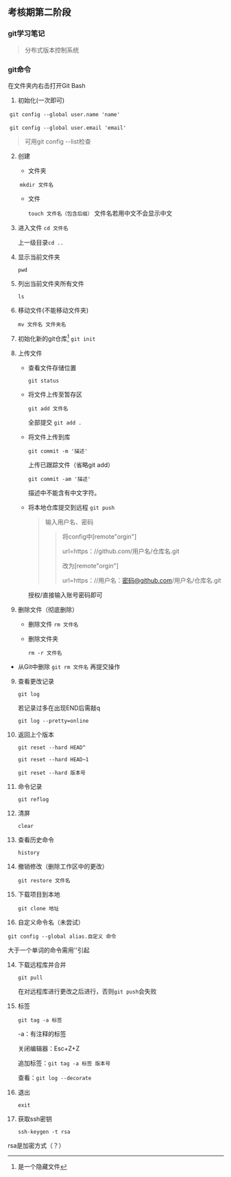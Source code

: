 ## 考核期第二阶段

### git学习笔记

> 分布式版本控制系统

### git命令

在文件夹内右击打开Git Bash

1. 初始化(一次即可)

​      `git config --global user.name 'name'`

​      `git config --global user.email 'email'`

> 可用git config --list检查

2. 创建       

   * 文件夹
   
   ​       `mkdir 文件名`
   
   * 文件
   
     `touch 文件名（包含后缀）`
     文件名若用中文不会显示中文
   
3. 进入文件
   `cd 文件名`

   上一级目录`cd ..`
   
4. 显示当前文件夹

   `pwd`

5. 列出当前文件夹所有文件

   `ls`

6. 移动文件(不能移动文件夹)

   `mv 文件名 文件夹名`

7. 初始化新的git仓库[^1]
   `git init`

   [^1]:是一个隐藏文件

8. 上传文件

   * 查看文件存储位置

     `git status`

   * 将文件上传至暂存区

     `git add 文件名`

     全部提交 `git add .`

   * 将文件上传到库

     `git commit -m '描述'`
     
     上传已跟踪文件（省略git add）
     
     `git commit -am '描述'`
     
     描述中不能含有中文字符。
     
   * 将本地仓库提交到远程
     `git push`

     > 输入用户名、密码
     >
     > > 将config中[remote"orgin"]
     > >
     > > url=https：//github.com/用户名/仓库名.git
     > >
     > > 改为[remote"orgin"]
     > >
     > > url=https：//用户名：密码@github.com/用户名/仓库名.git
     
     授权/直接输入账号密码即可

9. 删除文件（彻底删除）

   * 删除文件
     `rm 文件名`
     
   * 删除文件夹
     
     `rm -r 文件名`
* 从Git中删除
   `git rm 文件名`
   再提交操作
9. 查看更改记录

   `git log`

   若记录过多在出现END后需敲q

   `git log --pretty=online`

2. 返回上个版本

   `git reset --hard HEAD^`

   `git reset --hard HEAD~1`

   `git reset --hard 版本号`

3. 命令记录

   `git reflog`

4. 清屏

   `clear`

13. 查看历史命令

    `history`

14. 撤销修改（删除工作区中的更改）

    `git restore 文件名`

15. 下载项目到本地

    `git clone 地址`

 16. 自定义命令名（未尝试）

 `git config --global alias.自定义 命令`

 大于一个单词的命令需用''引起

14. 下载远程库并合并

    `git pull`

    在对远程库进行更改之后进行，否则`git push`会失败 

15. 标签

    `git tag -a 标签`

    -a：有注释的标签

    关闭编辑器：Esc+Z+Z

    追加标签：`git tag -a 标签 版本号`
    
    查看：`git log --decorate`
    
16. 退出

    `exit`
    
17. 获取ssh密钥

    `ssh-keygen -t rsa`

rsa是加密方式（？）